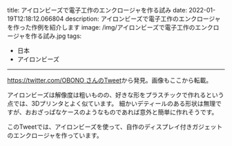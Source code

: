 title: アイロンビーズで電子工作のエンクロージャを作る試み
date: 2022-01-19T12:18:12.066804
description: アイロンビーズで電子工作のエンクロージャを作った作例を紹介します
image: /img/アイロンビーズで電子工作のエンクロージャを作る試み.jpg
tags:
  - 日本
  - アイロンビーズ
---
[https://twitter.com/OBONO さんのTweet](https://twitter.com/OBONO/status/1461970236777762823)から発見。画像もここから転載。

アイロンビーズは解像度は粗いものの、好きな形をプラスチックで作れるという点では、3Dプリンタとよく似ています。
細かいデティールのある形状は無理ですが、おおざっぱなケースのようなものであれば意外と簡単に作れそうです。

このTweetでは、アイロンビーズを使って、自作のディスプレイ付きガジェットのエンクロージャを作っています。



